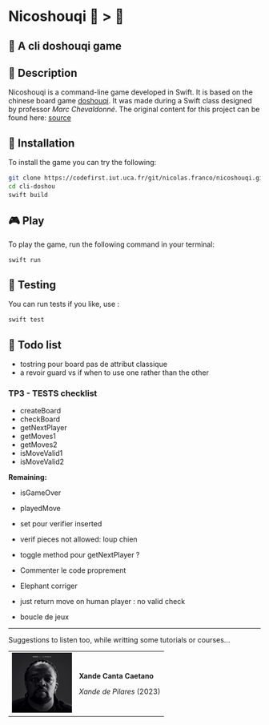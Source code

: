 # Nicoshouqi 🐀 > 🐘

## 🎲 A cli doshouqi game

## 📝 Description

Nicoshouqi is a command-line game developed in Swift. It is based on the chinese board game [doshouqi](link-to-smth??). It was made during a Swift class designed by professor _Marc Chevaldonné_. The original content for this project can be found here: [source](https://codefirst.iut.uca.fr/git/mchSamples_Apple/DouShouQi) 

## 🚀 Installation

To install the game you can try the following: 

```sh
git clone https://codefirst.iut.uca.fr/git/nicolas.franco/nicoshouqi.git
cd cli-doshou
swift build
```

## 🎮 Play 
To play the game, run the following command in your terminal:
```sh
swift run
```

## 🧪 Testing
You can run tests if you like, use :
```sh
swift test
```

## :memo: Todo list
* tostring pour board pas de attribut classique
* a revoir guard vs if when to use one rather than the other

### TP3 - TESTS checklist
* createBoard
* checkBoard
* getNextPlayer
* getMoves1
* getMoves2
* isMoveValid1
* isMoveValid2

__Remaining:__  
* isGameOver
* playedMove

* set pour verifier inserted
* verif pieces not allowed: loup chien
* toggle method pour getNextPlayer ?
* Commenter le code proprement 
* Elephant corriger
* just return move on human player : no valid check
* boucle de jeux
---
Suggestions to listen too, while writting some tutorials or courses... 

<table>
    <tr>
        <td>
            <img src="./images/xande.webp" width="120"/>
        </td>
        <td>
            <div>
                <p><b>Xande Canta Caetano</b></p>
                <p><i>Xande de Pilares</i> (2023)</p>
            </div>
        </td>
    </tr>
</table>





